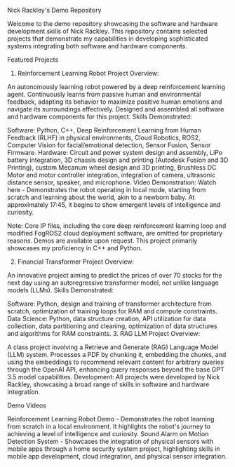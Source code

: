 Nick Rackley's Demo Repository

Welcome to the demo repository showcasing the software and hardware development skills of Nick Rackley. This repository contains selected projects that demonstrate my capabilities in developing sophisticated systems integrating both software and hardware components.

Featured Projects

1. Reinforcement Learning Robot
Project Overview:

An autonomously learning robot powered by a deep reinforcement learning agent.
Continuously learns from passive human and environmental feedback, adapting its behavior to maximize positive human emotions and navigate its surroundings effectively.
Designed and assembled all software and hardware components for this project.
Skills Demonstrated:

Software: Python, C++, Deep Reinforcement Learning from Human Feedback (RLHF) in physical environments, Cloud Robotics, ROS2, Computer Vision for facial/emotional detection, Sensor Fusion, Sensor Firmware.
Hardware: Circuit and power system design and assembly, LiPo battery integration, 3D chassis design and printing (Autodesk Fusion and 3D Printing), custom Mecanum wheel design and 3D printing, Brushless DC Motor and motor controller integration, integration of camera, ultrasonic distance sensor, speaker, and microphone.
Video Demonstration: Watch here - Demonstrates the robot operating in local mode, starting from scratch and learning about the world, akin to a newborn baby. At approximately 17:45, it begins to show emergent levels of intelligence and curiosity.

Note: Core IP files, including the core deep reinforcement learning loop and modified FogROS2 cloud deployment software, are omitted for proprietary reasons. Demos are available upon request. This project primarily showcases my proficiency in C++ and Python.

2. Financial Transformer
Project Overview:

An innovative project aiming to predict the prices of over 70 stocks for the next day using an autoregressive transformer model, not unlike language models (LLMs).
Skills Demonstrated:

Software: Python, design and training of transformer architecture from scratch, optimization of training loops for RAM and compute constraints.
Data Science: Python, data structure creation, API utilization for data collection, data partitioning and cleaning, optimization of data structures and algorithms for RAM constraints.
3. RAG LLM
Project Overview:

A class project involving a Retrieve and Generate (RAG) Language Model (LLM) system.
Processes a PDF by chunking it, embedding the chunks, and using the embeddings to recommend relevant content for arbitrary queries through the OpenAI API, enhancing query responses beyond the base GPT 3.5 model capabilities.
Development: All projects were developed by Nick Rackley, showcasing a broad range of skills in software and hardware integration.

Demo Videos

Reinforcement Learning Robot Demo - Demonstrates the robot learning from scratch in a local environment. It highlights the robot's journey to achieving a level of intelligence and curiosity.
Sound Alarm on Motion Detection System - Showcases the integration of physical sensors with mobile apps through a home security system project, highlighting skills in mobile app development, cloud integration, and physical sensor integration.

